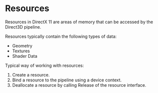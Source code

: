 # Resources

Resources in DirectX 11 are areas of memory that can be accessed by the Direct3D pipeline.

Resources typically contain the following types of data:

- Geometry
- Textures
- Shader Data

Typical way of working with resources:

1. Create a resource.
2. Bind a resource to the pipeline using a device context.
3. Deallocate a resource by calling Release of the resource interface.
